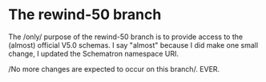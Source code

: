 # The rewind-50 branch

The /only/ purpose of the rewind-50 branch is to provide access to the
(almost) official V5.0 schemas. I say "almost" because I did make one
small change, I updated the Schematron namespace URI.

/No more changes are expected to occur on this branch/. EVER.
